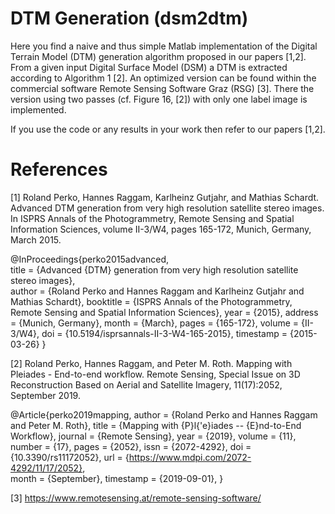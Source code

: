 # DTM Generation (dsm2dtm)

Here you find a naive and thus simple Matlab implementation of the Digital Terrain Model (DTM) generation algorithm proposed in our papers [1,2]. From a given input Digital Surface Model (DSM) a DTM is extracted according to Algorithm 1 [2]. An optimized version can be found within the commercial software Remote Sensing Software Graz (RSG) [3]. There the version using two passes (cf. Figure 16, [2]) with only one label image is implemented.

If you use the code or any results in your work then refer to our papers [1,2].

# References

[1] Roland Perko, Hannes Raggam, Karlheinz Gutjahr, and Mathias Schardt. Advanced DTM generation from very high resolution satellite stereo images. In ISPRS Annals of the Photogrammetry, Remote Sensing and Spatial Information Sciences, volume II-3/W4, pages 165-172, Munich, Germany, March 2015.

@InProceedings{perko2015advanced,  
  title                    = {Advanced {DTM} generation from very high resolution satellite stereo images},  
  author                   = {Roland Perko and Hannes Raggam and Karlheinz Gutjahr and Mathias Schardt}, 
  booktitle                = {ISPRS Annals of the Photogrammetry, Remote Sensing and Spatial Information Sciences}, 
  year                     = {2015}, 
  address                  = {Munich, Germany}, 
  month                    = {March}, 
  pages                    = {165-172}, 
  volume                   = {II-3/W4}, 
  doi                      = {10.5194/isprsannals-II-3-W4-165-2015}, 
  timestamp                = {2015-03-26} 
} 

[2] Roland Perko, Hannes Raggam, and Peter M. Roth. Mapping with Pleiades - End-to-end workflow. Remote Sensing, Special Issue on 3D Reconstruction Based on Aerial and Satellite Imagery, 11(17):2052, September 2019.

@Article{perko2019mapping, 
  author    = {Roland Perko and Hannes Raggam and Peter M. Roth}, 
  title     = {Mapping with {P}l{\'e}iades -- {E}nd-to-End Workflow}, 
  journal   = {Remote Sensing}, 
  year      = {2019}, 
  volume    = {11}, 
  number    = {17}, 
  pages     = {2052}, 
  issn      = {2072-4292}, 
  doi       = {10.3390/rs11172052}, 
  url       = {https://www.mdpi.com/2072-4292/11/17/2052},  
  month     = {September}, 
  timestamp = {2019-09-01}, 
} 

[3] https://www.remotesensing.at/remote-sensing-software/
